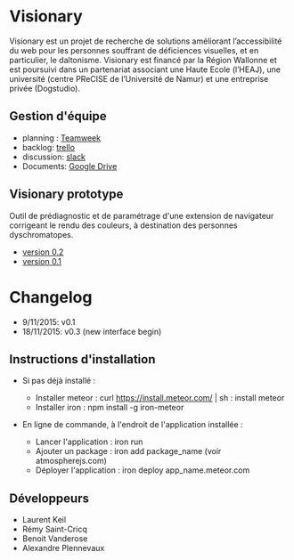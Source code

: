 # Visionary
Visionary est un projet de recherche de solutions améliorant l’accessibilité du web pour les personnes souffrant de déficiences visuelles, et en particulier, le daltonisme. 
 Visionary est financé par la Région Wallonne et est poursuivi dans un partenariat associant une Haute Ecole (l’HEAJ), 
 une université (centre PReCISE de l’Université de Namur) et une entreprise privée (Dogstudio). 

## Gestion d'équipe
- planning : [Teamweek](https://app.teamweek.com/#timeline)
- backlog: [trello](https://trello.com/b/yaTQVddl/visionary)
- discussion: [slack](https://visionary-heaj.slack.com) 
- Documents: [Google Drive](https://drive.google.com/drive/u/0/folders/0BxEweVeh8HjjZGFJZzNFd3hvdG8)

## Visionary prototype
Outil de prédiagnostic et de paramétrage d'une extension de navigateur corrigeant le rendu des couleurs, à destination des personnes dyschromatopes.

- [version 0.2](http://visionary-test.meteor.com/)
- [version 0.1](http://visionaryv1.meteor.com/)

# Changelog

- 9/11/2015: v0.1
- 18/11/2015: v0.3 (new interface begin)

## Instructions d'installation
- Si pas déjà installé :

	* Installer meteor : curl https://install.meteor.com/ | sh : install meteor
	* Installer iron : npm install -g iron-meteor   
  
- En ligne de commande, à l'endroit de l'application installée :
            
	* Lancer l'application : iron run
	* Ajouter un package : iron add package_name (voir atmospherejs.com)
	* Déployer l'application : iron deploy app_name.meteor.com

## Développeurs
- Laurent Keil
- Rémy Saint-Cricq
- Benoit Vanderose
- Alexandre Plennevaux
